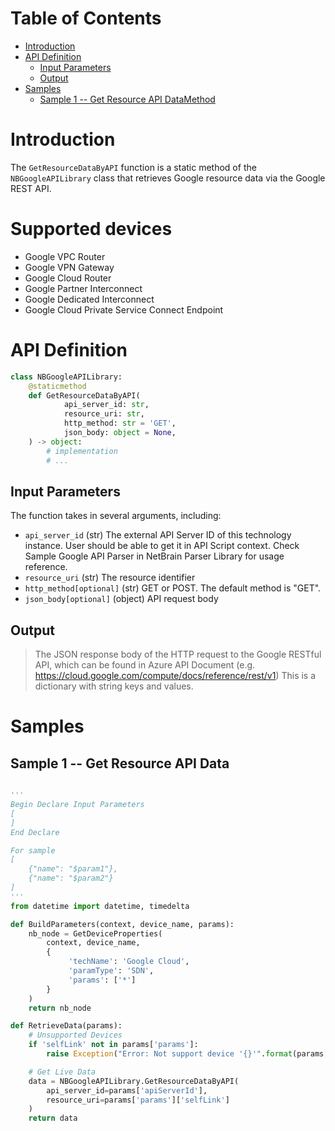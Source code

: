 # Table of Contents
- [Introduction](#introduction)
- [API Definition](#api_def)
    - [Input Parameters](#input)
    - [Output](#output)    
- [Samples](#sample)
    - [Sample 1 -- Get Resource API DataMethod](#sample_1) 

# Introduction <a id="introduction"></a>
The `GetResourceDataByAPI` function is a static method of the `NBGoogleAPILibrary` class that retrieves Google resource data via the Google REST API.


# Supported devices
  - Google VPC Router
  - Google VPN Gateway
  - Google Cloud Router
  - Google Partner Interconnect
  - Google Dedicated Interconnect
  - Google Cloud Private Service Connect Endpoint


# API Definition <a id="api_def"></a>
```python
class NBGoogleAPILibrary:
    @staticmethod
    def GetResourceDataByAPI(
            api_server_id: str,
            resource_uri: str,
            http_method: str = 'GET',
            json_body: object = None,
    ) -> object:
        # implementation
        # ...
```

## Input Parameters <a id="input"></a>
The function takes in several arguments, including:
 - `api_server_id` (str) The external API Server ID of this technology instance. User should be able to get it in API Script context. Check Sample Google API Parser in NetBrain Parser Library for usage reference.
 - `resource_uri` (str) The resource identifier
 - `http_method[optional]` (str) GET or POST. The default method is "GET". 
 - `json_body[optional]` (object) API request body

## Output <a id="output"></a>
> The JSON response body of the HTTP request to the Google RESTful API, which can be found in Azure API Document (e.g. https://cloud.google.com/compute/docs/reference/rest/v1)
> This is a dictionary with string keys and values.

# Samples <a id="sample"></a>
## Sample 1 -- Get Resource API Data <a id="sample_1"></a>
```python

'''
Begin Declare Input Parameters
[
]
End Declare

For sample
[
    {"name": "$param1"},
    {"name": "$param2"}
]
'''
from datetime import datetime, timedelta

def BuildParameters(context, device_name, params):
    nb_node = GetDeviceProperties(
        context, device_name,
        {
             'techName': 'Google Cloud',
             'paramType': 'SDN',
             'params': ['*']
        }
    )
    return nb_node

def RetrieveData(params):
    # Unsupported Devices
    if 'selfLink' not in params['params']:
        raise Exception("Error: Not support device '{}'".format(params['params']['name']))

    # Get Live Data
    data = NBGoogleAPILibrary.GetResourceDataByAPI(
        api_server_id=params['apiServerId'],
        resource_uri=params['params']['selfLink']
    )
    return data
```
